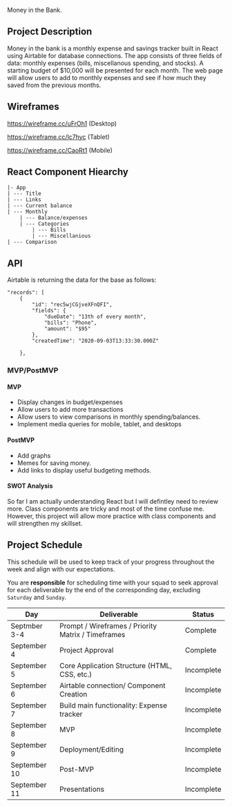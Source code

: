 Money in the Bank.

## Project Description

Money in the bank is a monthly expense and savings tracker built in React using Airtable for database connections. The app consists of three fields of data: monthly expenses (bills, miscellanous spending, and stocks). A starting budget of $10,000 will be presented for each month. The web page will allow users to add to monthly expenses and see if how much they saved from the previous months.


## Wireframes
https://wireframe.cc/uFrOh1 (Desktop)

https://wireframe.cc/lc7hyc (Tablet)

https://wireframe.cc/CaoRt1 (Mobile)


## React Component Hiearchy
```
|- App
| --- Title
| --- Links
| --- Current balance
| --- Monthly 
	| --- Balance/expenses	
	| --- Categories
		| --- Bills
		| --- Miscellanious
| --- Comparison

```





## API
Airtable is returning the data for the base as follows:

    "records": [
        {
            "id": "rec5wjCGjveXFnQFI",
            "fields": {
                "dueDate": "13th of every month",
                "bills": "Phone",
                "amount": "$95"
            },
            "createdTime": "2020-09-03T13:33:30.000Z"
	    
        },
	

### MVP/PostMVP


#### MVP 
- Display changes in budget/expenses
- Allow users to add more transactions
- Allow users to view comparisons in monthly spending/balances.
- Implement media queries for mobile, tablet, and desktops


#### PostMVP  

- Add graphs
- Memes for saving money.
- Add links to display useful budgeting methods.




#### SWOT Analysis

So far I am actually understanding React but I will defintley need to review more. Class components are tricky and most of the time confuse me. However, this project will allow more practice with class components and will strengthen my skillset.

## Project Schedule

This schedule will be used to keep track of your progress throughout the week and align with our expectations.  

You are **responsible** for scheduling time with your squad to seek approval for each deliverable by the end of the corresponding day, excluding `Saturday` and `Sunday`.

|  Day | Deliverable | Status
|---|---| ---|
|Septmber 3-4| Prompt / Wireframes / Priority Matrix / Timeframes | Complete
|September 4| Project Approval | Complete
|September 5| Core Application Structure (HTML, CSS, etc.) | Incomplete
|September 6| Airtable connection/ Component Creation | Incomplete
|September 7| Build main functionality: Expense tracker  | Incomplete
|September 8| MVP | Incomplete
|September 9| Deployment/Editing | Incomplete
|September 10| Post-MVP| Incomplete
|September 11| Presentations | Incomplete




 

